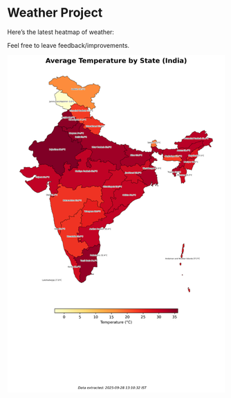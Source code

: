 # Weather Project

Here’s the latest heatmap of weather:

Feel free to leave feedback/improvements.

![India Heatmap](docs/assets/india_heatmap.png?v=D8E672)
